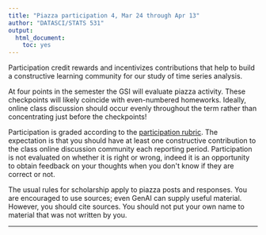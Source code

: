 ```yaml
---
title: "Piazza participation 4, Mar 24 through Apr 13"
author: "DATASCI/STATS 531"
output:
  html_document:
    toc: yes
---
```


Participation credit rewards and incentivizes contributions that help to build a constructive learning community for our study of time series analysis.

At four points in the semester the GSI will evaluate piazza activity. These checkpoints will likely coincide with even-numbered homeworks. Ideally, online class discussion should occur evenly throughout the term rather than concentrating just before the checkpoints!

Participation is graded according to the [participation rubric](../rubric_participation.html). The expectation is that you should have at least one constructive contribution to the class online discussion community each reporting period. Participation is not evaluated on whether it is right or wrong, indeed it is an opportunity to obtain feedback on your thoughts when you don't know if they are correct or not.


The usual rules for scholarship apply to piazza posts and responses. You are encouraged to use sources; even GenAI can supply useful material. However, you should cite sources. You should not put your own name to material that was not written by you.


------------
